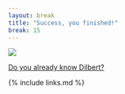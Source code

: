 ```yaml
---
layout: break
title: "Success, you finished!"
break: 15
---
```


![](https://assets.amuniversal.com/fab55890f648012ff3f1001dd8b71c47)

[Do you already know Dilbert?](https://dilbert.com/)

{% include links.md %}
